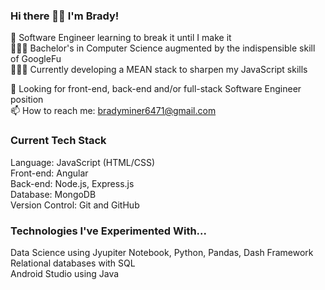 ### Hi there 👋🏻 I'm Brady!

🌱 Software Engineer learning to break it until I make it <br>
👨🏻‍🎓 Bachelor's in Computer Science augmented by the indispensible skill of GoogleFu <br>
👨🏻‍💻 Currently developing a MEAN stack to sharpen my JavaScript skills <br>

🚀 Looking for front-end, back-end and/or full-stack Software Engineer position <br>
📫 How to reach me: bradyminer6471@gmail.com <br>

### Current Tech Stack
Language: JavaScript (HTML/CSS)<br>
Front-end: Angular<br>
Back-end: Node.js, Express.js <br>
Database: MongoDB <br>
Version Control: Git and GitHub <br>

### Technologies I've Experimented With...
Data Science using Jyupiter Notebook, Python, Pandas, Dash Framework <br>
Relational databases with SQL <br>
Android Studio using Java <br>
